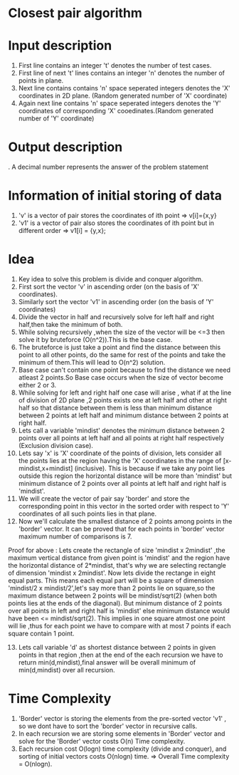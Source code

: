 # Closest pair algorithm
# Input description
1. First line contains an integer 't' denotes the number of test cases.
2. First line of next 't' lines contains an integer 'n' denotes the number of points in plane.
3. Next line contains contains 'n' space seperated integers denotes the 'X' coordinates in 2D plane. (Random generated number of 'X' coordinate)
4. Again next line contains 'n' space seperated integers denotes the 'Y' coordinates of corresponding 'X' cooedinates.(Random generated number of 'Y' coordinate)

# Output description
. A decimal number represents the answer of the problem statement

# Information of initial storing of data
1. 'v' is a vector of pair stores the coordinates of ith point => v[i]={x,y}
2. 'v1' is a vector of pair also stores the coordinates of ith point but in different order => v1[i] = {y,x};

# Idea 
1. Key idea to solve this problem is divide and conquer algorithm.
2. First sort the vector 'v' in ascending order (on the basis of 'X' coordinates).
3. Similarly sort the vector 'v1' in ascending order (on the basis of 'Y' coordinates)
4. Divide the vector in half and recursively solve for left half and right half,then take the minimum of both.
5. While solving recursively ,when the size of the vector will be <=3 then solve it by bruteforce (O(n^2)).This is the base case.
6. The bruteforce is just take a point and find the distance between this point to all other points, do the same for rest of the points and take the minimum of         them.This will lead to O(n^2) solution.
7. Base case can't contain one point because to find the distance we need atleast 2 points.So Base case occurs when the size of vector become either 2 or 3.
8. While solving for left and right half one case will arise , what if at the line of division of 2D plane ,2 points exists one at left half and other at right       half so that distance between them is less than minimum distance between 2 points at left half and minimum distance between 2 points at right half.
9. Lets call a variable 'mindist' denotes the minimum distance between 2 points over all points at left half and all points at right half respectively (Exclusion        division case).
10. Lets say 'x' is 'X' coordinate of the points of division, lets consider all the points lies at the region having the 'X' coordinates in the range of 
  [x-mindist,x+mindist] (inclusive). This is because if we take any point lies outside this region the horizontal distance will be more than 'mindist' but 
  minimum distance of 2 points over all points at left half and right half is 'mindist'.
11. We will create the vector of pair say 'border' and store the corresponding point in this vector in the sorted order with respect to 'Y' coordinates of all         such points lies in that plane.
12. Now we'll calculate the smallest distance of 2 points among points in the 'border' vector. It can be proved that for each points in 'border' vector maximum        number of comparisons is 7.

Proof for above : Lets create the rectangle of size 'mindist x 2mindist' ,the maximum vertical distance from given point is 'mindist' and the region have the                           horizontal distance of 2*mindist, that's why we are selecting rectangle of dimension 'mindist x 2mindist'. Now lets divide the rectange in                         eight equal parts. This means each equal part will be a square of dimension 'mindist/2 x mindist/2',let's say more than 2 points lie on                           square,so the maximum distance between 2 points will be mindist/sqrt(2) (when both points lies at the ends of the diagonal). But minimum                          distance of 2 points over all points in left and right half is 'mindist' else minimum distance would have been <= mindist/sqrt(2). This                            implies in one square atmost one point will lie ,thus for each point we have to compare with at most 7 points if each square contain 1 point.
                    
                    
13. Lets call variable 'd' as shortest distance between 2 points in given points in that region ,then at the end of the each recursion we have to  
    return min(d,mindist),final answer will be overall minimum of min(d,mindist) over all recursion.
  
# Time Complexity 
1. 'Border' vector is storing the elements from the pre-sorted vector 'v1' , so we dont have to sort the 'border' vector in recursive calls.
2. In each recursion we are storing some elements in 'Border' vector and solve for the 'Border' vector costs O(n) Time complexity.
3. Each recursion cost O(logn) time complexity (divide and conquer), and sorting of initial vectors costs O(nlogn) time.
=> Overall Time complexity = O(nlogn).
